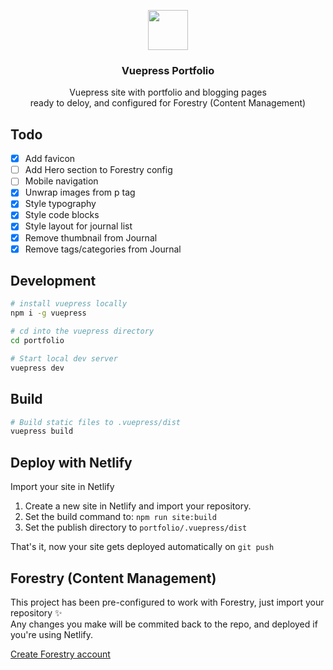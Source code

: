 <p align="center">
  <img src="https://vuepress-portfolio.netlify.com/upload/logo.svg" height="64">
  <h3 align="center">Vuepress Portfolio</h3>
  <p align="center">Vuepress site with portfolio and blogging pages<br>ready to deloy, and configured for Forestry (Content Management)<p>
</p>

## Todo

- [x] Add favicon
- [ ] Add Hero section to Forestry config
- [ ] Mobile navigation
- [x] Unwrap images from p tag
- [x] Style typography
- [x] Style code blocks
- [x] Style layout for journal list
- [x] Remove thumbnail from Journal
- [x] Remove tags/categories from Journal

## Development

```bash
# install vuepress locally
npm i -g vuepress

# cd into the vuepress directory
cd portfolio

# Start local dev server
vuepress dev
```

## Build

```bash
# Build static files to .vuepress/dist
vuepress build
```

## Deploy with Netlify

Import your site in Netlify

1. Create a new site in Netlify and import your repository.
2. Set the build command to: `npm run site:build`
3. Set the publish directory to `portfolio/.vuepress/dist`

That's it, now your site gets deployed automatically on `git push`

## Forestry (Content Management)

This project has been pre-configured to work with Forestry, just import your repository ✨  
Any changes you make will be commited back to the repo, and deployed if you're using Netlify.

[Create Forestry account](https://forestry.io)
